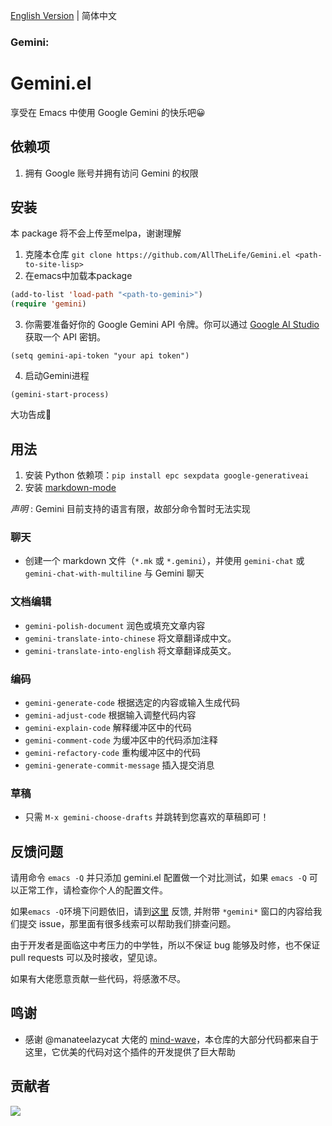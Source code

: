 [English Version](./README.md) | 简体中文

### Gemini:
# Gemini.el
享受在 Emacs 中使用 Google Gemini 的快乐吧😀

## 依赖项
1. 拥有 Google 账号并拥有访问 Gemini 的权限

## 安装

本 package 将不会上传至melpa，谢谢理解

1. 克隆本仓库 `git clone https://github.com/AllTheLife/Gemini.el <path-to-site-lisp>`
2. 在emacs中加载本package
``` lisp
(add-to-list 'load-path "<path-to-gemini>")
(require 'gemini)
```
3. 你需要准备好你的 Google Gemini API 令牌。你可以通过 [Google AI Studio](https://makersuite.google.com/app/apikey) 获取一个 API 密钥。
```
(setq gemini-api-token "your api token")
```
4. 启动Gemini进程
```
(gemini-start-process)
```

大功告成🎉

## 用法

1. 安装 Python 依赖项：`pip install epc sexpdata google-generativeai`
2. 安装 [markdown-mode](https://github.com/jrblevin/markdown-mode)

*声明* : Gemini 目前支持的语言有限，故部分命令暂时无法实现

### 聊天
- 创建一个 markdown 文件（`*.mk` 或 `*.gemini`），并使用 `gemini-chat` 或 `gemini-chat-with-multiline` 与 Gemini 聊天

### 文档编辑
- `gemini-polish-document` 润色或填充文章内容
- `gemini-translate-into-chinese` 将文章翻译成中文。
- `gemini-translate-into-english` 将文章翻译成英文。

### 编码
- `gemini-generate-code` 根据选定的内容或输入生成代码
- `gemini-adjust-code` 根据输入调整代码内容
- `gemini-explain-code` 解释缓冲区中的代码
- `gemini-comment-code` 为缓冲区中的代码添加注释
- `gemini-refactory-code` 重构缓冲区中的代码
- `gemini-generate-commit-message` 插入提交消息

### 草稿
- 只需 `M-x gemini-choose-drafts` 并跳转到您喜欢的草稿即可！

## 反馈问题
请用命令 `emacs -Q` 并只添加 gemini.el 配置做一个对比测试，如果 `emacs -Q` 可以正常工作，请检查你个人的配置文件。

如果`emacs -Q`环境下问题依旧，请到[这里](https://github.com/AllTheLife/Gemini.el/issues/new) 反馈, 并附带 `*gemini*` 窗口的内容给我们提交 issue，那里面有很多线索可以帮助我们排查问题。

由于开发者是面临这中考压力的中学牲，所以不保证 bug 能够及时修，也不保证 pull requests 可以及时接收，望见谅。

如果有大佬愿意贡献一些代码，将感激不尽。

## 鸣谢
- 感谢 @manateelazycat 大佬的 [mind-wave](https://github.com/manateelazycat/mind-wave)，本仓库的大部分代码都来自于这里，它优美的代码对这个插件的开发提供了巨大帮助

## 贡献者

<a href = "https://github.com/AllTheLife/Gemini.el/graphs/contributors">
  <img src = "https://contrib.rocks/image?repo=AllTheLife/Gemini.el"/>
</a>
